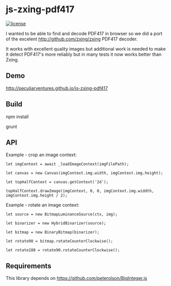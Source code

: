 # js-zxing-pdf417
[![license](https://img.shields.io/badge/license-APACHE-green.svg?style=flat)](https://raw.githubusercontent.com/PeculiarVentures/js-zxing-pdf417/master/LICENSE)


I wanted to be able to find and decode PDF417 in browser so we did a port of the excelent http://github.com/zxing/zxing PDF417 decoder.

It works with excellent quality images but additional work is needed to make it detect PDF417's more reliably but in many tests it now works better than Zxing.

Demo
----
http://peculiarventures.github.io/js-zxing-pdf417

Build
-----

  npm install
  
  grunt

API
-----
Example - crop an image context:

```let imgContext = await _loadImageContext(imgFilePath);```

```let canvas = new Canvas(imgContext.img.width, imgContext.img.height);```

```let topHalfContext = canvas.getContext('2d');```

```topHalfContext.drawImage(imgContext, 0, 0, imgContext.img.widdth, imgContext.img.height / 2);```

Example - rotate an image context:

```let source = new BitmapLuminanceSource(ctx, img);```

```let binarizer = new HybridBinarizer(source);```

```let bitmap = new BinaryBitmap(binarizer);```

```let rotate90 = bitmap.rotateCounterClockwise();```

```let rotate180 = rotate90.rotateCounterClockwise();```


Requirements
------------
This library depends on https://github.com/peterolson/BigInteger.js
